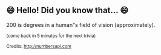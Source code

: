 ## 😄 Hello! Did you know that... 😄
200 is degrees in a human"s field of vision (approximately).

<sup>(come back in 5 minutes for the next trivia)</sup>


<sup>Credits: http://numbersapi.com</sup>
